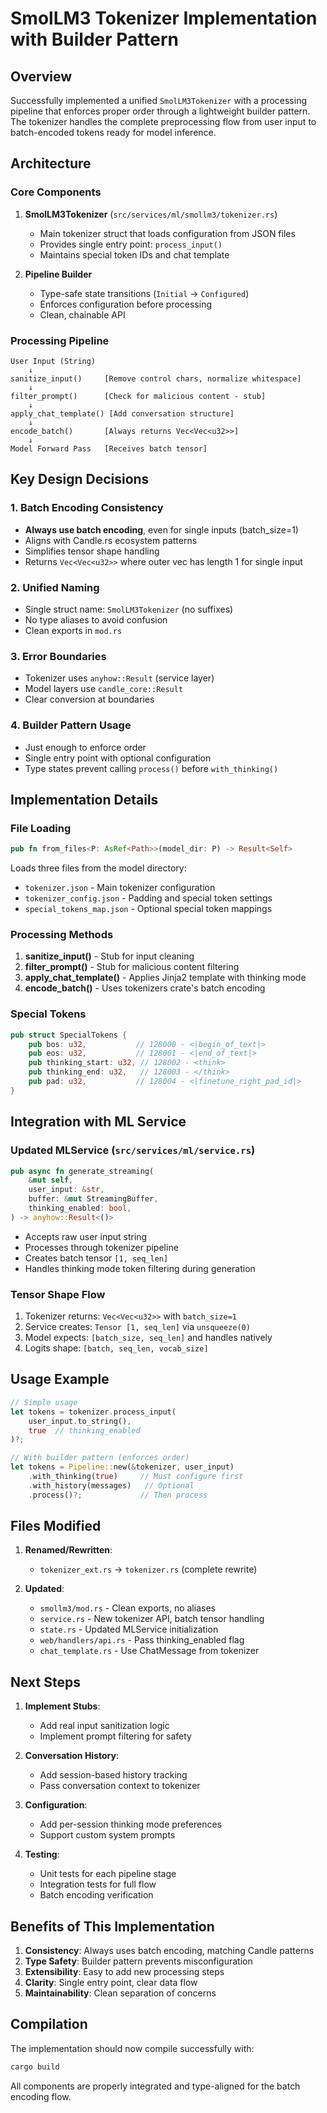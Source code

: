 # SmolLM3 Tokenizer Implementation with Builder Pattern

## Overview
Successfully implemented a unified `SmolLM3Tokenizer` with a processing pipeline that enforces proper order through a lightweight builder pattern. The tokenizer handles the complete preprocessing flow from user input to batch-encoded tokens ready for model inference.

## Architecture

### Core Components

1. **SmolLM3Tokenizer** (`src/services/ml/smollm3/tokenizer.rs`)
   - Main tokenizer struct that loads configuration from JSON files
   - Provides single entry point: `process_input()`
   - Maintains special token IDs and chat template

2. **Pipeline Builder**
   - Type-safe state transitions (`Initial` → `Configured`)
   - Enforces configuration before processing
   - Clean, chainable API

### Processing Pipeline

```
User Input (String)
    ↓
sanitize_input()     [Remove control chars, normalize whitespace]
    ↓
filter_prompt()      [Check for malicious content - stub]
    ↓
apply_chat_template() [Add conversation structure]
    ↓
encode_batch()       [Always returns Vec<Vec<u32>>]
    ↓
Model Forward Pass   [Receives batch tensor]
```

## Key Design Decisions

### 1. Batch Encoding Consistency
- **Always use batch encoding**, even for single inputs (batch_size=1)
- Aligns with Candle.rs ecosystem patterns
- Simplifies tensor shape handling
- Returns `Vec<Vec<u32>>` where outer vec has length 1 for single input

### 2. Unified Naming
- Single struct name: `SmolLM3Tokenizer` (no suffixes)
- No type aliases to avoid confusion
- Clean exports in `mod.rs`

### 3. Error Boundaries
- Tokenizer uses `anyhow::Result` (service layer)
- Model layers use `candle_core::Result`
- Clear conversion at boundaries

### 4. Builder Pattern Usage
- Just enough to enforce order
- Single entry point with optional configuration
- Type states prevent calling `process()` before `with_thinking()`

## Implementation Details

### File Loading
```rust
pub fn from_files<P: AsRef<Path>>(model_dir: P) -> Result<Self>
```
Loads three files from the model directory:
- `tokenizer.json` - Main tokenizer configuration
- `tokenizer_config.json` - Padding and special token settings
- `special_tokens_map.json` - Optional special token mappings

### Processing Methods

1. **sanitize_input()** - Stub for input cleaning
2. **filter_prompt()** - Stub for malicious content filtering
3. **apply_chat_template()** - Applies Jinja2 template with thinking mode
4. **encode_batch()** - Uses tokenizers crate's batch encoding

### Special Tokens
```rust
pub struct SpecialTokens {
    pub bos: u32,           // 128000 - <|begin_of_text|>
    pub eos: u32,           // 128001 - <|end_of_text|>
    pub thinking_start: u32, // 128002 - <think>
    pub thinking_end: u32,   // 128003 - </think>
    pub pad: u32,           // 128004 - <|finetune_right_pad_id|>
}
```

## Integration with ML Service

### Updated MLService (`src/services/ml/service.rs`)
```rust
pub async fn generate_streaming(
    &mut self,
    user_input: &str,
    buffer: &mut StreamingBuffer,
    thinking_enabled: bool,
) -> anyhow::Result<()>
```

- Accepts raw user input string
- Processes through tokenizer pipeline
- Creates batch tensor `[1, seq_len]`
- Handles thinking mode token filtering during generation

### Tensor Shape Flow
1. Tokenizer returns: `Vec<Vec<u32>>` with `batch_size=1`
2. Service creates: `Tensor [1, seq_len]` via `unsqueeze(0)`
3. Model expects: `[batch_size, seq_len]` and handles natively
4. Logits shape: `[batch, seq_len, vocab_size]`

## Usage Example

```rust
// Simple usage
let tokens = tokenizer.process_input(
    user_input.to_string(),
    true  // thinking_enabled
)?;

// With builder pattern (enforces order)
let tokens = Pipeline::new(&tokenizer, user_input)
    .with_thinking(true)     // Must configure first
    .with_history(messages)   // Optional
    .process()?;             // Then process
```

## Files Modified

1. **Renamed/Rewritten**:
   - `tokenizer_ext.rs` → `tokenizer.rs` (complete rewrite)

2. **Updated**:
   - `smollm3/mod.rs` - Clean exports, no aliases
   - `service.rs` - New tokenizer API, batch tensor handling
   - `state.rs` - Updated MLService initialization
   - `web/handlers/api.rs` - Pass thinking_enabled flag
   - `chat_template.rs` - Use ChatMessage from tokenizer

## Next Steps

1. **Implement Stubs**:
   - Add real input sanitization logic
   - Implement prompt filtering for safety

2. **Conversation History**:
   - Add session-based history tracking
   - Pass conversation context to tokenizer

3. **Configuration**:
   - Add per-session thinking mode preferences
   - Support custom system prompts

4. **Testing**:
   - Unit tests for each pipeline stage
   - Integration tests for full flow
   - Batch encoding verification

## Benefits of This Implementation

1. **Consistency**: Always uses batch encoding, matching Candle patterns
2. **Type Safety**: Builder pattern prevents misconfiguration
3. **Extensibility**: Easy to add new processing steps
4. **Clarity**: Single entry point, clear data flow
5. **Maintainability**: Clean separation of concerns

## Compilation

The implementation should now compile successfully with:
```bash
cargo build
```

All components are properly integrated and type-aligned for the batch encoding flow.
